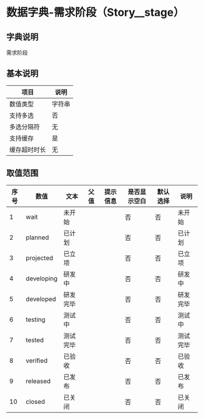# 数据字典-需求阶段（Story__stage）
## 字典说明
需求阶段

## 基本说明
| 项目 | 说明 |
| -- | -- |
| 数值类型 | 字符串 |
| 支持多选 | 否 |
| 多选分隔符 | 无 |
| 支持缓存 | 是 |
| 缓存超时时长 | 无 |

## 取值范围
| 序号 | 数值 | 文本 | 父值 | 提示信息 | 是否显示空白 | 默认选择 | 说明 |
| -- | -- | -- | -- | -- | -- | -- | -- |
| 1 | wait | 未开始 |  |  | 否 | 否 | 未开始 |
| 2 | planned | 已计划 |  |  | 否 | 否 | 已计划 |
| 3 | projected | 已立项 |  |  | 否 | 否 | 已立项 |
| 4 | developing | 研发中 |  |  | 否 | 否 | 研发中 |
| 5 | developed | 研发完毕 |  |  | 否 | 否 | 研发完毕 |
| 6 | testing | 测试中 |  |  | 否 | 否 | 测试中 |
| 7 | tested | 测试完毕 |  |  | 否 | 否 | 测试完毕 |
| 8 | verified | 已验收 |  |  | 否 | 否 | 已验收 |
| 9 | released | 已发布 |  |  | 否 | 否 | 已发布 |
| 10 | closed | 已关闭 |  |  | 否 | 否 | 已关闭 |

